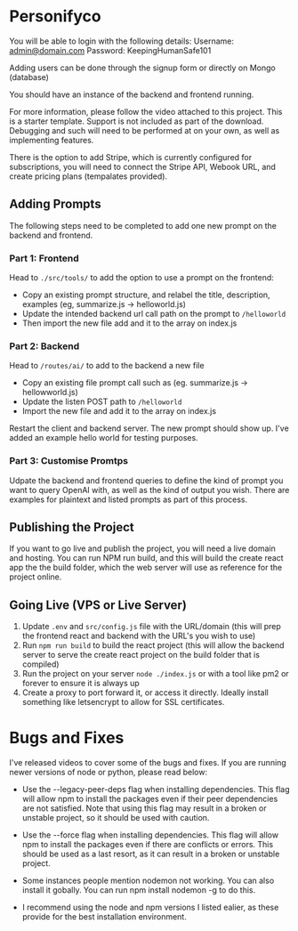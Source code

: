 # Personifyco


You will be able to login with the following details:
Username: admin@domain.com
Password: KeepingHumanSafe101

Adding users can be done through the signup form or directly on Mongo (database)

You should have an instance of the backend and frontend running.

For more information, please follow the video attached to this project. This is a starter template. Support is not included as part of the download. Debugging and such will need to be performed at on your own, as well as implementing features.

There is the option to add Stripe, which is currently configured for subscriptions, you will need to connect the Stripe API, Webook URL, and create pricing plans (tempalates provided).

## Adding Prompts

The following steps need to be completed to add one new prompt on the backend and frontend.

### Part 1: Frontend
Head to `./src/tools/` to add the option to use a prompt on the frontend:

- Copy an existing prompt structure, and relabel the title, description, examples (eg, summarize.js -> helloworld.js)
- Update the intended backend url call path on the prompt to `/helloworld`
- Then import the new file add and it to the array on index.js

### Part 2: Backend
Head to `/routes/ai/` to add to the backend a new file

- Copy an existing file prompt call such as (eg. summarize.js -> hellowworld.js)
- Update the listen POST path to `/helloworld`
- Import the new file and add it to the array on index.js

Restart the client and backend server. The new prompt should show up. I've added an example hello world for testing purposes.

### Part 3: Customise Promtps
Udpate the backend and frontend queries to define the kind of prompt you want to query OpenAI with, as well as the kind of output you wish. There are examples for plaintext and listed prompts as part of this process.

## Publishing the Project

If you want to go live and publish the project, you will need a live domain and hosting. You can run NPM run build, and this will build the create react app the the build folder, which the web server will use as reference for the project online.

## Going Live (VPS or Live Server)

1. Update `.env` and `src/config.js` file with the URL/domain
(this will prep the frontend react and backend with the URL's you wish to use)
2. Run `npm run build` to build the react project
(this will allow the backend server to serve the create react project on the build folder that is compiled)
3. Run the project on your server `node ./index.js` or with a tool like pm2 or forever to ensure it is always up
4. Create a proxy to port forward it, or access it directly. Ideally install something like letsencrypt to allow for SSL certificates.

# Bugs and Fixes

I've released videos to cover some of the bugs and fixes. If you are running newer versions of node or python, please read below:

- Use the --legacy-peer-deps flag when installing dependencies. This flag will allow npm to install the packages even if their peer dependencies are not satisfied. Note that using this flag may result in a broken or unstable project, so it should be used with caution.

- Use the --force flag when installing dependencies. This flag will allow npm to install the packages even if there are conflicts or errors. This should be used as a last resort, as it can result in a broken or unstable project.

- Some instances people mention nodemon not working. You can also install it gobally. You can run npm install nodemon -g to do this.

- I recommend using the node and npm versions I listed ealier, as these provide for the best installation environment.